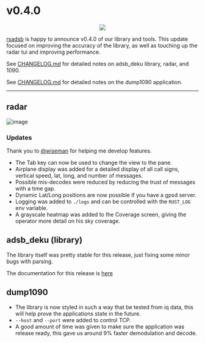 # v0.4.0
<p align="center">
  <img src="https://raw.githubusercontent.com/rsadsb/adsb_deku/master/media/logo.png")
</p>

[rsadsb](https://github.com/rsadsb) is happy to announce v0.4.0 of our library and tools.
This update focused on improving the accuracy of the library, as well as touching up the radar tui and
improving performance.

See [CHANGELOG.md](https://github.com/rsadsb/adsb_deku/blob/v0.4.0/CHANGELOG.md) for detailed notes on adsb_deku library, radar, and 1090.

See [CHANGELOG.md](https://github.com/rsadsb/dump1090_rs/blob/v0.4.0/CHANGELOG.md) for detailed notes on the dump1090 application.

---

## radar
![image](https://raw.githubusercontent.com/rsadsb/adsb_deku/master/media/2021_12_08.gif)

### Updates
Thank you to [@wiseman](https://github.com/wiseman) for helping me develop features.

- The Tab key can now be used to change the view to the pane. 
- Airplane display was added for a detailed display of all call signs, vertical speed, lat, long, and number of messages.
- Possible mis-decodes were reduced by reducing the trust of messages with a time gap.
- Dynamic Lat/Long positions are now possible if you have a gpsd server.
- Logging was added to `./logs` and can be controlled with the `RUST_LOG` env variable.
- A grayscale heatmap was added to the Coverage screen, giving the operator more detail on his sky coverage.

## adsb_deku (library)
The library itself was pretty stable for this release, just fixing some minor bugs with parsing.

The documentation for this release is [here](https://docs.rs/adsb_deku/0.4.0/adsb_deku/)

## dump1090
- The library is now styled in such a way that be tested from iq data, this will help prove the applications state
in the future.
- `--host` and `--port` were added to control TCP.
- A good amount of time was given to make sure the application was release ready, this gave us around 9% faster demodulation and decode.

